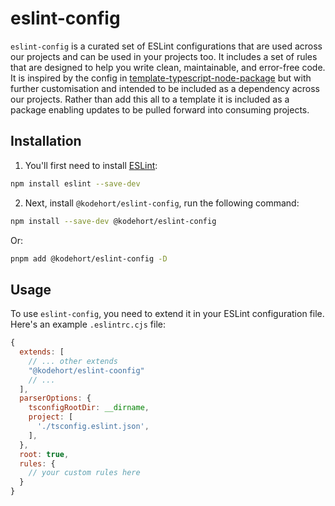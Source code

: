 # eslint-config

`eslint-config` is a curated set of ESLint configurations that are used 
across our projects and can be used in your projects too. It includes a set of
rules that are designed to help you write clean, maintainable, and error-free code.
It is inspired by the config in [template-typescript-node-package](https://github.com/JoshuaKGoldberg/template-typescript-node-package)
but with further customisation and intended to be included as a dependency across
our projects. Rather than add this all to a template it is included as a package
enabling updates to be pulled forward into consuming projects.

## Installation

1. You'll first need to install [ESLint](https://eslint.org/):

```sh
npm install eslint --save-dev
```

2. Next, install `@kodehort/eslint-config`, run the following command:

```sh
npm install --save-dev @kodehort/eslint-config
```

Or:

```sh
pnpm add @kodehort/eslint-config -D
```

## Usage

To use `eslint-config`, you need to extend it in your ESLint
configuration file. Here's an example `.eslintrc.cjs` file:

```javascript
{
  extends: [
    // ... other extends
    "@kodehort/eslint-coonfig"
    // ...
  ],
  parserOptions: {
    tsconfigRootDir: __dirname,
    project: [
      './tsconfig.eslint.json',
    ],
  },
  root: true,
  rules: {
    // your custom rules here
  }
}
```
